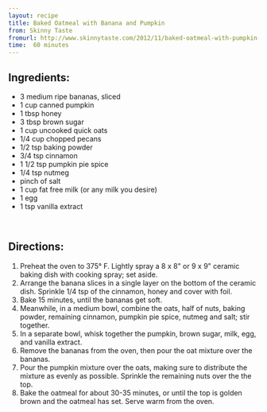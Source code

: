 ```yaml
---
layout: recipe
title: Baked Oatmeal with Banana and Pumpkin
from: Skinny Taste
fromurl: http://www.skinnytaste.com/2012/11/baked-oatmeal-with-pumpkin-and-bananas.html
time:  60 minutes
---
```


Ingredients:
------------

* 3 medium ripe bananas, sliced
* 1 cup canned pumpkin
* 1 tbsp honey
* 3 tbsp brown sugar
* 1 cup uncooked quick oats
* 1/4 cup chopped pecans
* 1/2 tsp baking powder
* 3/4 tsp cinnamon
* 1 1/2 tsp pumpkin pie spice
* 1/4 tsp nutmeg
* pinch of salt
* 1 cup fat free milk (or any milk you desire)
* 1 egg
* 1 tsp vanilla extract


<br>

Directions:
-----------
1.  Preheat the oven to 375° F.  Lightly spray a 8 x 8" or 9 x 9" ceramic baking dish with cooking spray; set aside.
2. Arrange the banana slices in a single layer on the bottom of the ceramic dish. Sprinkle 1/4 tsp of the cinnamon, honey and cover with foil. 
3. Bake 15 minutes, until the bananas get soft.
4. Meanwhile, in a medium bowl, combine the oats, half of nuts, baking powder, remaining cinnamon, pumpkin pie spice, nutmeg and salt; stir together.  
5. In a separate bowl, whisk together the pumpkin, brown sugar, milk, egg, and vanilla extract.
6. Remove the bananas from the oven, then pour the oat mixture over the bananas.
7. Pour the pumpkin mixture over the oats, making sure to distribute the mixture as evenly as possible.  Sprinkle the remaining nuts over the the top.
8. Bake the oatmeal for about 30-35 minutes, or until the top is golden brown and the oatmeal has set. Serve warm from the oven. 
